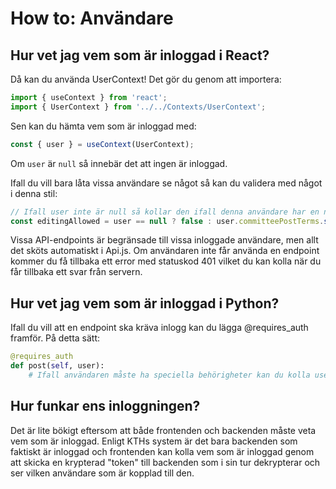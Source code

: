 # How to: Användare

## Hur vet jag vem som är inloggad i React?
Då kan du använda UserContext! Det gör du genom att importera:
```jsx
import { useContext } from 'react';
import { UserContext } from '../../Contexts/UserContext';
```
Sen kan du hämta vem som är inloggad med:
```jsx
const { user } = useContext(UserContext);
```
Om `user` är `null` så innebär det att ingen är inloggad.

Ifall du vill bara låta vissa användare se något så kan du validera med något i denna stil:
```jsx
// Ifall user inte är null så kollar den ifall denna användare har en nämndpost som har samma nämnd-id som committee.id.
const editingAllowed = user == null ? false : user.committeePostTerms.some((term) => term.post.committeeId === committee.id);
```
Vissa API-endpoints är begränsade till vissa inloggade användare, men allt det sköts automatiskt i Api.js. Om användaren inte får använda en endpoint kommer du få tillbaka ett error med statuskod 401 vilket du kan kolla när du får tillbaka ett svar från servern.

## Hur vet jag vem som är inloggad i Python?
Ifall du vill att en endpoint ska kräva inlogg kan du lägga @requires_auth framför. På detta sätt:
```python
@requires_auth
def post(self, user):
    # Ifall användaren måste ha speciella behörigheter kan du kolla user-objektet.
```

## Hur funkar ens inloggningen?
Det är lite bökigt eftersom att både frontenden och backenden måste veta vem som är inloggad. Enligt KTHs system är det bara backenden som faktiskt är inloggad och frontenden kan kolla vem som är inloggad genom att skicka en krypterad "token" till backenden som i sin tur dekrypterar och ser vilken användare som är kopplad till den.